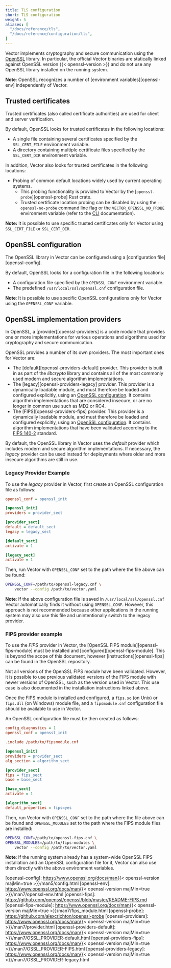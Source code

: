 ```yaml
---
title: TLS configuration
short: TLS configuration
weight: 5
aliases: [
  "/docs/reference/tls",
  "/docs/reference/configuration/tls",
]
---
```


Vector implements cryptography and secure communication using the [OpenSSL][openssl] library.
In particular, the official Vector binaries are statically linked against OpenSSL version
{{< openssl-version >}} and do not use any OpenSSL library installed on the running system.

**Note**: OpenSSL recognizes a number of [environment variables][openssl-env] independently of Vector.

## Trusted certificates

Trusted certificates (also called certificate authorities) are used for client and server verification.

By default, OpenSSL looks for trusted certificates in the following locations:

* A single file containing several certificates specified by the `SSL_CERT_FILE` environment variable.
* A directory containing multiple certificate files specified by the `SSL_CERT_DIR` environment variable.

In addition, Vector also looks for trusted certificates in the following locations:

* Probing of common default locations widely used by current operating systems.
  * This probing functionality is provided to Vector by the [`openssl-probe`][openssl-probe] Rust crate.
  * Trusted certificate location probing can be disabled by using the `--openssl-no-probe` command line
    flag or the `VECTOR_OPENSSL_NO_PROBE` environment variable (refer to the [CLI][cli] documentation).

**Note:** It is possible to use specific trusted certificates only for Vector using `SSL_CERT_FILE` or `SSL_CERT_DIR`.

## OpenSSL configuration

The OpenSSL library in Vector can be configured using a [configuration file][openssl-config].

By default, OpenSSL looks for a configuration file in the following locations:

* A configuration file specified by the `OPENSSL_CONF` environment variable.
* The predefined `/usr/local/ssl/openssl.cnf` configuration file.

**Note**: It is possible to use specific OpenSSL configurations only for Vector using the `OPENSSL_CONF` variable.

## OpenSSL implementation providers

In OpenSSL, a [provider][openssl-providers] is a code module that provides one or more implementations
for various operations and algorithms used for cryptography and secure communication.

OpenSSL provides a number of its own providers. The most important ones for Vector are:

* The [default][openssl-providers-default] provider. This provider is built in as part of the _libcrypto_
  library and contains all of the most commonly used modern and secure algorithm implementations.
* The [legacy][openssl-providers-legacy] provider. This provider is a dynamically loadable module, and must
  therefore be loaded and configured explicitly, using an [OpenSSL configuration](#openssl-configuration).
  It contains algorithm implementations that are considered insecure, or are no longer in common use such as MD2 or RC4.
* The [FIPS][openssl-providers-fips] provider. This provider is a dynamically loadable module, and must
  therefore be loaded and configured explicitly, using an [OpenSSL configuration](#openssl-configuration).
  It contains algorithm implementations that have been validated according to the [FIPS 140-2][fips-140-2] standard.

By default, the OpenSSL library in Vector uses the _default_ provider which includes modern and secure
algorithm implementations. If necessary, the _legacy_ provider can be used instead for deployments where
older and more insecure algorithms are still in use.

### Legacy Provider Example

To use the _legacy_ provider in Vector, first create an OpenSSL configuration file as follows:

```ini
openssl_conf = openssl_init

[openssl_init]
providers = provider_sect

[provider_sect]
default = default_sect
legacy = legacy_sect

[default_sect]
activate = 1

[legacy_sect]
activate = 1
```

Then, run Vector with `OPENSSL_CONF` set to the path where the file above can be found:

```sh
OPENSSL_CONF=/path/to/openssl-legacy.cnf \
    vector --config /path/to/vector.yaml
```

**Note**: If the above configuration file is saved in `/usr/local/ssl/openssl.cnf` Vector automatically
finds it without using `OPENSSL_CONF`. However, this approach is not recommended because other applications
in the running system may also use this file and unintentionally switch to the legacy provider.

### FIPS provider example

To use the _FIPS_ provider in Vector, the [OpenSSL FIPS module][openssl-fips-module] must be installed
and [configured][openssl-fips-module]. This is beyond the scope of this document, however
[instructions][openssl-fips] can be found in the OpenSSL repository.

Not all versions of the OpenSSL FIPS module have been validated. However, it is possible to use previous
validated versions of the FIPS module with newer versions of OpenSSL, such as the version used in Vector.
This use case is also documented in the installation instructions linked above.

Once the FIPS module is installed and configured, a `fips.so` (on Unix) or `fips.dll` (on Windows)
module file, and a `fipsmodule.cnf` configuration file should be available to use in Vector.

An OpenSSL configuration file must be then created as follows:

```ini
config_diagnostics = 1
openssl_conf = openssl_init

.include /path/to/fipsmodule.cnf

[openssl_init]
providers = provider_sect
alg_section = algorithm_sect

[provider_sect]
fips = fips_sect
base = base_sect

[base_sect]
activate = 1

[algorithm_sect]
default_properties = fips=yes
```

Then, run Vector with `OPENSSL_CONF` set to the path where the file above can be found and
`OPENSSL_MODULES` set to the path where the FIPS module files are installed:

```sh
OPENSSL_CONF=/path/to/openssl-fips.cnf \
OPENSSL_MODULES=/path/to/fips-modules \
    vector --config /path/to/vector.yaml
```

**Note**: If the running system already has a system-wide OpenSSL FIPS installation and an OpenSSL
configuration file for it, Vector can also use them directly with the above environment variables.

[cli]: /docs/reference/cli
[fips-140-2]: https://en.wikipedia.org/wiki/FIPS_140-2
[openssl]: https://www.openssl.org/
[openssl-config]: https://www.openssl.org/docs/man{{< openssl-version majMin=true >}}/man5/config.html
[openssl-env]: https://www.openssl.org/docs/man{{< openssl-version majMin=true >}}/man7/openssl-env.html
[openssl-fips]: https://github.com/openssl/openssl/blob/master/README-FIPS.md
[openssl-fips-module]: https://www.openssl.org/docs/man{{< openssl-version majMin=true >}}/man7/fips_module.html
[openssl-probe]: https://github.com/alexcrichton/openssl-probe
[openssl-providers]: https://www.openssl.org/docs/man{{< openssl-version majMin=true >}}/man7/provider.html
[openssl-providers-default]: https://www.openssl.org/docs/man{{< openssl-version majMin=true >}}/man7/OSSL_PROVIDER-default.html
[openssl-providers-fips]: https://www.openssl.org/docs/man{{< openssl-version majMin=true >}}/man7/OSSL_PROVIDER-FIPS.html
[openssl-providers-legacy]: https://www.openssl.org/docs/man{{< openssl-version majMin=true >}}/man7/OSSL_PROVIDER-legacy.html

